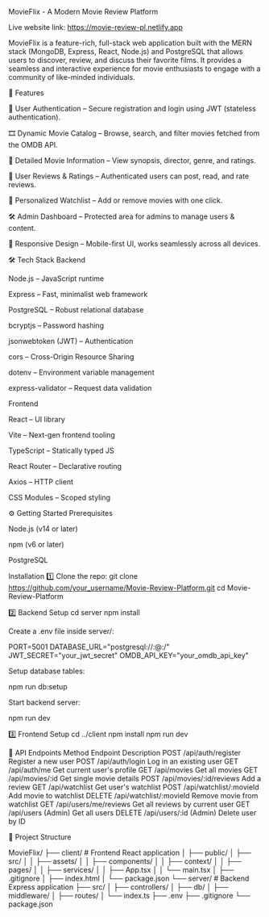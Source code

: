 MovieFlix - A Modern Movie Review Platform

Live website link: https://movie-review-pl.netlify.app

MovieFlix is a feature-rich, full-stack web application built with the MERN stack (MongoDB, Express, React, Node.js) and PostgreSQL that allows users to discover, review, and discuss their favorite films. It provides a seamless and interactive experience for movie enthusiasts to engage with a community of like-minded individuals.

🚀 Features

🔐 User Authentication – Secure registration and login using JWT (stateless authentication).

🎞 Dynamic Movie Catalog – Browse, search, and filter movies fetched from the OMDB API.

📖 Detailed Movie Information – View synopsis, director, genre, and ratings.

📝 User Reviews & Ratings – Authenticated users can post, read, and rate reviews.

🎯 Personalized Watchlist – Add or remove movies with one click.

🛠 Admin Dashboard – Protected area for admins to manage users & content.

📱 Responsive Design – Mobile-first UI, works seamlessly across all devices.

🛠 Tech Stack
Backend

Node.js – JavaScript runtime

Express – Fast, minimalist web framework

PostgreSQL – Robust relational database

bcryptjs – Password hashing

jsonwebtoken (JWT) – Authentication

cors – Cross-Origin Resource Sharing

dotenv – Environment variable management

express-validator – Request data validation

Frontend

React – UI library

Vite – Next-gen frontend tooling

TypeScript – Statically typed JS

React Router – Declarative routing

Axios – HTTP client

CSS Modules – Scoped styling

⚙️ Getting Started
Prerequisites

Node.js (v14 or later)

npm (v6 or later)

PostgreSQL

Installation
1️⃣ Clone the repo:
git clone https://github.com/your_username/Movie-Review-Platform.git
cd Movie-Review-Platform

2️⃣ Backend Setup
cd server
npm install


Create a .env file inside server/:

PORT=5001
DATABASE_URL="postgresql://<user>:<password>@<host>:<port>/<database>"
JWT_SECRET="your_jwt_secret"
OMDB_API_KEY="your_omdb_api_key"


Setup database tables:

npm run db:setup


Start backend server:

npm run dev

3️⃣ Frontend Setup
cd ../client
npm install
npm run dev

📡 API Endpoints
Method	Endpoint	Description
POST	/api/auth/register	Register a new user
POST	/api/auth/login	Log in an existing user
GET	/api/auth/me	Get current user's profile
GET	/api/movies	Get all movies
GET	/api/movies/:id	Get single movie details
POST	/api/movies/:id/reviews	Add a review
GET	/api/watchlist	Get user's watchlist
POST	/api/watchlist/:movieId	Add movie to watchlist
DELETE	/api/watchlist/:movieId	Remove movie from watchlist
GET	/api/users/me/reviews	Get all reviews by current user
GET	/api/users (Admin)	Get all users
DELETE	/api/users/:id (Admin)	Delete user by ID

📂 Project Structure

MovieFlix/
├── client/         # Frontend React application
│   ├── public/
│   ├── src/
│   │   ├── assets/
│   │   ├── components/
│   │   ├── context/
│   │   ├── pages/
│   │   ├── services/
│   │   ├── App.tsx
│   │   └── main.tsx
│   ├── .gitignore
│   ├── index.html
│   └── package.json
└── server/         # Backend Express application
    ├── src/
    │   ├── controllers/
    │   ├── db/
    │   ├── middleware/
    │   ├── routes/
    │   └── index.ts
    ├── .env
    ├── .gitignore
    └── package.json
